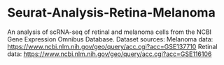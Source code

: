 # Seurat-Analysis-Retina-Melanoma
An analysis of scRNA-seq of retinal and melanoma cells from the NCBI Gene Expression Omnibus Database.
Dataset sources:
Melanoma data: https://www.ncbi.nlm.nih.gov/geo/query/acc.cgi?acc=GSE137710 
Retinal data: https://www.ncbi.nlm.nih.gov/geo/query/acc.cgi?acc=GSE116106
